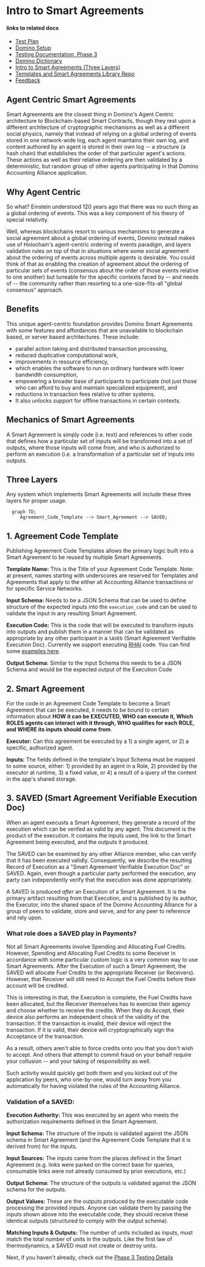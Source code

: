 # Intro to Smart Agreements

#### links to related docs

- [Test Plan](./1_0_testing_plan.md)
- [Domino Setup](../README.md)
- [Testing Documentation, Phase 3](./3_0_phase_3_testing_details.md)
- [Domino Dictionary](./3_2_domino-dictionary.md)
- [Intro to Smart Agreements (Three Layers)](./3_1_intro_to_smart_agreements.md)
- [Templates and Smart Agreements Library Repo](https://github.com/unytco/rave_library)
- [Feedback](https://github.com/orgs/unytco/projects/5/views/1)

## Agent Centric Smart Agreements

Smart Agreements are the closest thing in Domino's Agent Centric architecture to Blockchain-based Smart Contracts, though they rest upon a different architecture of cryptographic mechanisms as well as a different social physics, namely that instead of relying on a global ordering of events stored in one network-wide log, each agent maintains their own log, and content authored by an agent is stored in their own log -- a structure (a hash chain) that establishes the order of that particular agent's actions. These actions as well as their relative ordering are then validated by a deterministic, but random group of other agents participating in that Domino Accounting Alliance application.

## Why Agent Centric

So what? Einstein understood 120 years ago that there was no such thing as a global ordering of events. This was a key component of his theory of special relativity.

Well, whereas blockchains resort to various mechanisms to generate a social agreement about a global ordering of events, Domino instead makes use of Holochain's agent-centric ordering of events paradigm, and layers validation rules on top of that in situations where some social agreement about the ordering of events across multiple agents is desirable. You could think of that as enabling the creation of agreement about the ordering of particular sets of events (consensus about the order of those events relative to one another) but tuneable for the specific contexts faced by -- and needs of -- the community rather than resorting to a one-size-fits-all "global consensus" approach.

## Benefits

This unique agent-centric foundation provides Domino Smart Agreements with some features and affordances that are unavailable to blockchain based, or server based architectures. These include:

- parallel action taking and distributed transaction processing,
- reduced duplicative computational work,
- improvements in resource efficiency,
- which enables the software to run on ordinary hardware with lower bandwidth consumption,
- empowering a broader base of participants to participate (not just those who can afford to buy and maintain specialized equipment), and
- reductions in transaction fees relative to other systems.
- It also unlocks support for offline transactions in certain contexts.

## Mechanics of Smart Agreements

A Smart Agreement is simply code (i.e. text) and references to other code that defines how a particular set of inputs will be transformed into a set of outputs, where those inputs will come from, and who is authorized to perform an execution (i.e. a transformation of a particular set of inputs into outputs.

## Three Layers

Any system which implements Smart Agreements will include these three layers for proper usage.

```mermaid 
  graph TD;
     Agreement_Code_Template --> Smart_Agreement --> SAVED;
```

## 1. Agreement Code Template

Publishing Agreement Code Templates allows the primary logic built into a Smart Agreement to be reused by multiple Smart Agreements.

**Template Name:** This is the Title of your Agreement Code Template. Note: at present, names starting with underscores are reserved for Templates and Agreements that apply to the either all Accounting Alliance transactions or for specific Service Networks.

**Input Schema:** Needs to be a JSON Schema that can be used to define structure of the expected inputs into the `execution_code` and can be used to validate the input in any resulting Smart Agreement.

**Execution Code:** This is the code that will be executed to transform inputs into outputs and publish them in a manner that can be validated as appropriate by any other participant in a `SAVED` (Smart Agreement Verifiable Execution Doc). Currently we support executing [RHAI](https://rhai.rs) code. You can find some [examples here](https://github.com/unytco/rave_library/tree/main/library).

**Output Schema:** Similar to the input Schema this needs to be a JSON Schema and would be the expected output of the Execution Code

## 2. Smart Agreement
For the code in an Agreement Code Template to become a Smart Agreement that can be executed, it needs to be bound to certain information about **HOW it can be EXECUTED, WHO can execute it, Which ROLES agents can interact with it through, WHO qualifies for each ROLE, and WHERE its inputs should come from**.

**Executor:** Can this agreement be executed by a 1) a single agent, or 2) a specific, authorized agent.

**Inputs:** The fields defined in the template's Input Schema must be mapped to some source, either: 1) provided by an agent in a Role, 2) provided by the executor at runtime, 3) a fixed value, or 4) a result of a query of the content in the app's shared storage.

## 3. SAVED (Smart Agreement Verifiable Execution Doc)
When an agent execusts a Smart Agreement, they generate a record of the execution which can be verifed as valid by any agent. This document is the product of the execution. It contains the inputs used, the link to the Smart Agreement being executed, and the outputs it produced.

The SAVED can be examined by any other Alliance member, who can verify that it has been executed validly. Consequently, we describe the resulting Record of Execution as a "Smart Agreement Verifiable Execution Doc" or SAVED. Again, even though a particular party performed the execution, any party can independently verify that the execution was done appropriately.

A SAVED is produced *after* an Execution of a Smart Agreement.  It is the primary artifact resulting from that Execution, and is published by its author, the Executor, into the shared space of the Domino Accounting Alliance for a group of peers to validate, store and serve, and for any peer to reference and rely upon.

### What role does a SAVED play in Payments?

Not all Smart Agreements involve Spending and Allocating Fuel Credits.  However, Spending and Allocating Fuel Credits to some Receiver in accordance with some particular custom logic is a very common way to use Smart Agreements. After the Execution of such a Smart Agreement, the SAVED will allocate Fuel Credits to the appropriate Receiver (or Receivers). However, that Receiver will still need to Accept the Fuel Credits before their account will be credited.

This is interesting in that, the Execution is complete, the Fuel Credits have been allocated, but the Receiver themselves has to exercise their agency and choose whether to receive the credits. When they do Accept, their device also performs an independent check of the validity of the transaction. If the transaction is invalid, their device will reject the transaction. If it is valid, their device will cryptographically sign the Acceptance of the transaction.

As a result, others aren't able to force credits onto you that you don't wish to accept. And others that attempt to commit fraud on your behalf require your collusion -- and your taking of responsibility as well.

Such activity would quickly get both them and you kicked out of the application by peers, who one-by-one, would turn away from you automatically for having violated the rules of the Accounting Alliance.

### Validation of a SAVED:
**Execution Authority:** This was executed by an agent who meets the authorization requirements defined in the Smart Agreement.

**Input Schema:** The structure of the inputs is validated against the JSON schema in Smart Agreement (and the Agreement Code Template that it is derived from) for the inputs.

**Input Sources:** The inputs came from the places defined in the Smart Agreement (e.g. links were parked on the correct base for queries, consumable links were not already consumed by prior executions, etc.)

**Output Schema:** The structure of the outputs is validated against the JSON schema for the outputs.

**Output Values:** These are the outputs produced by the executable code processing the provided inputs. Anyone can validate them by passing the inputs shown above into the executable code, they should receive these identical outputs (structured to comply with the output schema).

**Matching Inputs & Outputs:** The number of units included as inputs, must match the total number of units in the outputs. Like the first law of thermodynamics, a SAVED must not create or destroy units.

Next, if you haven't already, check out the [Phase 3 Testing Details](./3_0_phase_3_testing_details.md)